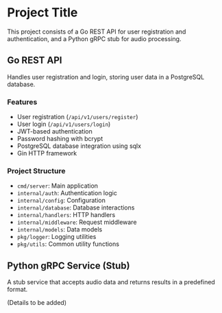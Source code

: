 # Project Title

This project consists of a Go REST API for user registration and authentication, and a Python gRPC stub for audio processing.

## Go REST API

Handles user registration and login, storing user data in a PostgreSQL database.

### Features

- User registration (`/api/v1/users/register`)
- User login (`/api/v1/users/login`)
- JWT-based authentication
- Password hashing with bcrypt
- PostgreSQL database integration using sqlx
- Gin HTTP framework

### Project Structure

- `cmd/server`: Main application
- `internal/auth`: Authentication logic
- `internal/config`: Configuration
- `internal/database`: Database interactions
- `internal/handlers`: HTTP handlers
- `internal/middleware`: Request middleware
- `internal/models`: Data models
- `pkg/logger`: Logging utilities
- `pkg/utils`: Common utility functions

## Python gRPC Service (Stub)

A stub service that accepts audio data and returns results in a predefined format.

(Details to be added) 